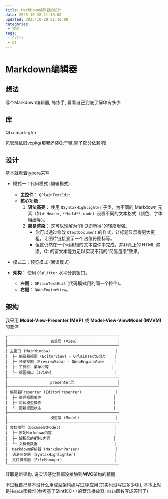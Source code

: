 ```yaml
---
title: MarkDown编辑器的设计
data: 2025-10-28 21:10:00
updated: 2025-10-28 21:10:00
categories:
 - 技术
tags:
 - C/C++
 - Qt
---
```


# Markdown编辑器

## 想法

写个Markdown编辑器, 练练手, 看看自己到底了解Qt有多少

## 库

Qt+cmark-gfm

包管理依旧vcpkg(那我还装Qt干嘛,算了部分依赖吧)

## 设计

基本就看着typora来写

- 模式一：代码模式 (编辑模式)

  - **主控件**： `QPlainTextEdit`
  - **核心功能**：
    1. **语法高亮**： 使用 `QSyntaxHighlighter` 子类，为不同的 Markdown 元素（如 `# Header`, `**bold**`, ``code``）设置不同的文本格式（颜色、字体粗细等）。
    2. **简易渲染**： 这可以理解为“所见即所得”的轻度增强。
       - 你可以通过修改 `QTextDocument` 的样式，让标题显示得更大更粗，让图片链接显示一个占位符图标等。
       - 但这仍然在一个可编辑的文本控件中完成，并非真正的 HTML 渲染。Qt 的富文本能力足以实现不错的“简易渲染”效果。

 - 模式二：预览模式 (阅读模式)

- **架构**： 使用 `QSplitter` 水平分割窗口。
  - **左侧**： `QPlainTextEdit` (代码模式用的同一个控件)。
  - **右侧**： `QWebEngineView`。

## 架构

我采用 **Model-View-Presenter (MVP)** 或 **Model-View-ViewModel (MVVM)** 的变体

```
┌─────────────────────────────────────────────────┐
│                   表现层 (View)                  │
├─────────────────────────────────────────────────┤
│ 主窗口 (MainWindow)                             │
│  ├─ 编辑器视图 (EditorView) - QPlainTextEdit    │
│  ├─ 预览视图 (PreviewView) - QWebEngineView     │
│  ├─ 工具栏、菜单栏等                            │
│  └─ 视图接口 (IView)                            │
├─────────────────────────────────────────────────┤
│                   presenter层                   │
├─────────────────────────────────────────────────┤
│ 编辑器Presenter (EditorPresenter)               │
│  ├─ 处理视图事件                                │
│  ├─ 协调模型操作                                │
│  └─ 更新视图状态                                │
├─────────────────────────────────────────────────┤
│                   模型层 (Model)                │
├─────────────────────────────────────────────────┤
│ 文档模型 (DocumentModel)                        │
│  ├─ 原始Markdown内容                            │
│  ├─ 解析后的HTML内容                            │
│  └─ 文档元数据                                  │
│  Markdown解析器 (MarkdownParser)                │
│  语法高亮器 (SyntaxHighlighter)                 │
│  文件操作器 (FileManager)                       │
└─────────────────────────────────────────────────┘
```

好耶是新架构, 说实话感觉我都没接触到**MVC**架构的精髓

不过我自己基本没什么用成型架构编写过Qt应用(~~其实也没写过多少Qt~~), 基本上就是往`main`函数堆(参考基于Slint和C++的音乐播放器, `main`函数写成答辩了)
